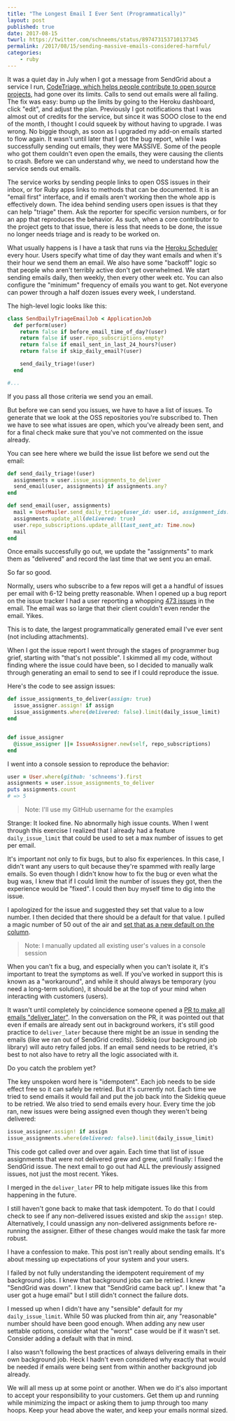 ```yaml
---
title: "The Longest Email I Ever Sent (Programmatically)"
layout: post
published: true
date: 2017-08-15
twurl: https://twitter.com/schneems/status/897473153710137345
permalink: /2017/08/15/sending-massive-emails-considered-harmful/
categories:
    - ruby
---
```


It was a quiet day in July when I got a message from SendGrid about a service I run, [CodeTriage, which helps people contribute to open source projects](https://www.codetriage.com), had gone over its limits. Calls to send out emails were all failing. The fix was easy: bump up the limits by going to the Heroku dashboard, click "edit", and adjust the plan. Previously I got notifications that I was almost out of credits for the service, but since it was SOOO close to the end of the month, I thought I could squeek by without having to upgrade. I was wrong. No biggie though, as soon as I upgraded my add-on emails started to flow again. It wasn't until later that I got the bug report, while I was successfully sending out emails, they were MASSIVE. Some of the people who got them couldn't even open the emails, they were causing the clients to crash. Before we can understand why, we need to understand how the service sends out emails.

The service works by sending people links to open OSS issues in their inbox, or for Ruby apps links to methods that can be documented. It is an "email first" interface, and if emails aren't working then the whole app is effectively down. The idea behind sending users open issues is that they can help "triage" them. Ask the reporter for specific version numbers, or for an app that reproduces the behavior. As such, when a core contributor to the project gets to that issue, there is less that needs to be done, the issue no longer needs triage and is ready to be worked on.

What usually happens is I have a task that runs via the [Heroku Scheduler](https://elements.heroku.com/addons/scheduler) every hour. Users specify what time of day they want emails and when it's their hour we send them an email. We also have some "backoff" logic so that people who aren't terribly active don't get overwhelmed. We start sending emails daily, then weekly, then every other week etc. You can also configure the "minimum" frequency of emails you want to get. Not everyone can power through a half dozen issues every week, I understand.

The high-level logic looks like this:

```ruby
class SendDailyTriageEmailJob < ApplicationJob
  def perform(user)
    return false if before_email_time_of_day?(user)
    return false if user.repo_subscriptions.empty?
    return false if email_sent_in_last_24_hours?(user)
    return false if skip_daily_email?(user)

    send_daily_triage!(user)
  end

#...
```

If you pass all those criteria we send you an email.

But before we can send you issues, we have to have a list of issues.  To generate that we look at the OSS repositories you're subscribed to. Then we have to see what issues are open, which you've already been sent, and for a final check make sure that you've not commented on the issue already.

You can see here where we build the issue list before we send out the email:

```ruby
def send_daily_triage!(user)
  assignments = user.issue_assignments_to_deliver
  send_email(user, assignments) if assignments.any?
end

def send_email(user, assignments)
  mail = UserMailer.send_daily_triage(user_id: user.id, assignment_ids: assignments.pluck(:id)).deliver
  assignments.update_all(delivered: true)
  user.repo_subscriptions.update_all(last_sent_at: Time.now)
  mail
end
```

Once emails successfully go out, we update the "assignments" to mark them as "delivered" and record the last time that we sent you an email.

So far so good.

Normally, users who subscribe to a few repos will get a a handful of issues per email with 6-12 being pretty reasonable. When I opened up a bug report on the issue tracker I had a user reporting a whopping [473 issues](https://github.com/codetriage/codetriage/issues/600) in the email. The email was so large that their client couldn't even render the email. Yikes.

This is to date, the largest programmatically generated email I've ever sent (not including attachments).

When I got the issue report I went through the stages of programmer bug grief, starting with "that's not possible". I skimmed all my code, without finding where the issue could have been, so I decided to manually walk through generating an email to send to see if I could reproduce the issue.

Here's the code to see assign issues:

```ruby
def issue_assignments_to_deliver(assign: true)
  issue_assigner.assign! if assign
  issue_assignments.where(delivered: false).limit(daily_issue_limit)
end


def issue_assigner
  @issue_assigner ||= IssueAssigner.new(self, repo_subscriptions)
end
```

I went into a console session to reproduce the behavior:


```ruby
user = User.where(github: 'schneems').first
assignments = user.issue_assignments_to_deliver
puts assignments.count
# => 5
```

> Note: I'll use my GitHub username for the examples

Strange: It looked fine. No abnormally high issue counts. When I went through this exercise I realized that I already had a feature `daily_issue_limit` that could be used to set a max number of issues to get per email.

It's important not only to fix bugs, but to also fix experiences. In this case, I didn't want any users to quit because they're spammed with really large emails. So even though I didn't know how to fix the bug or even what the bug was, I knew that if I could limit the number of issues they got, then the experience would be "fixed". I could then buy myself time to dig into the issue.

I apologized for the issue and suggested they set that value to a low number. I then decided that there should be a default for that value. I pulled a magic number of 50 out of the air and [set that as a new default on the column](https://github.com/codetriage/codetriage/pull/601).

> Note: I manually updated all existing user's values in a console session

When you can't fix a bug, and especially when you can't isolate it, it's important to treat the symptoms as well. If you've worked in support this is known as a "workaround", and while it should always be temporary (you need a long-term solution), it should be at the top of your mind when interacting with customers (users).

It wasn't until completely by coincidence someone opened a [PR to make all emails "deliver_later"](https://github.com/codetriage/codetriage/pull/602). In the conversation on the PR, it was pointed out that even if emails are already sent out in background workers, it's still good practice to `deliver_later` because there might be an issue in sending the emails (like we ran out of SendGrid credits). Sidekiq (our background job library) will auto retry failed jobs. If an email send needs to be retried, it's best to not also have to retry all the logic associated with it.

Do you catch the problem yet?

The key unspoken word here is "idempotent". Each job needs to be side effect free so it can safely be retried. But it's currently not. Each time we tried to send emails it would fail and put the job back into the Sidekiq queue to be retried. We also tried to send emails every hour. Every time the job ran, new issues were being assigned even though they weren't being delivered:

```ruby
issue_assigner.assign! if assign
issue_assignments.where(delivered: false).limit(daily_issue_limit)
```

This code got called over and over again. Each time that list of issue assignments that were not delivered grew and grew, until finally: I fixed the SendGrid issue. The next email to go out had ALL the previously assigned issues, not just the most recent. Yikes.

I merged in the `deliver_later` PR to help mitigate issues like this from happening in the future.

I still haven't gone back to make that task idempotent. To do that I could check to see if any non-delivered issues existed and skip the `assign!` step. Alternatively, I could unassign any non-delivered assignments before re-running the assigner. Either of these changes would make the task far more robust.

I have a confession to make. This post isn't really about sending emails. It's about messing up expectations of your system and your users.

I failed by not fully understanding the idempotent requirement of my background jobs. I knew that background jobs can be retried. I knew "SendGrid was down". I knew that "SendGrid came back up". I knew that "a user got a huge email" but I still didn't connect the failure dots.

I messed up when I didn't have any "sensible" default for my `daily_issue_limit`. While 50 was plucked from thin air, any "reasonable" number should have been good enough. When adding any new user settable options, consider what the "worst" case would be if it wasn't set. Consider adding a default with that in mind.

I also wasn't following the best practices of always delivering emails in their own background job. Heck I hadn't even considered why exactly that would be needed if emails were being sent from within another background job already.

We will all mess up at some point or another. When we do it's also important to accept your responsibility to your customers. Get them up and running while minimizing the impact or asking them to jump through too many hoops. Keep your head above the water, and keep your emails normal sized.


